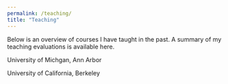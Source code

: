 ```yaml
---
permalink: /teaching/
title: "Teaching"
---
```

Below is an overview of courses I have taught in the past. A summary of my teaching evaluations is available here.

University of Michgan, Ann Arbor


University of California, Berkeley

